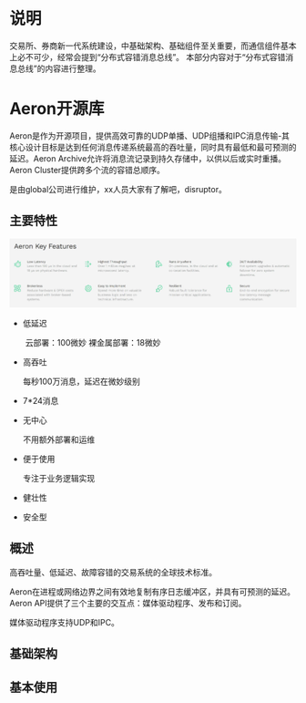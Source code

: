 # 说明
交易所、券商新一代系统建设，中基础架构、基础组件至关重要，而通信组件基本上必不可少，经常会提到“分布式容错消息总线”。
本部分内容对于“分布式容错消息总线”的内容进行整理。

# Aeron开源库

Aeron是作为开源项目，提供高效可靠的UDP单播、UDP组播和IPC消息传输-其核心设计目标是达到任何消息传递系统最高的吞吐量，同时具有最低和最可预测的延迟。Aeron Archive允许将消息流记录到持久存储中，以供以后或实时重播。Aeron Cluster提供跨多个流的容错总顺序。

是由global公司进行维护，xx人员大家有了解吧，disruptor。

## 主要特性

![aeron主要特性](jpg/aeron主要特性.jpg)

- 低延迟

  ​	云部署：100微妙 裸金属部署：18微妙

- 高吞吐

  每秒100万消息，延迟在微妙级别

- 7*24消息

- 无中心

  不用额外部署和运维

- 便于使用

  专注于业务逻辑实现

- 健壮性

- 安全型

## 概述

高吞吐量、低延迟、故障容错的交易系统的全球技术标准。

Aeron在进程或网络边界之间有效地复制有序日志缓冲区，并具有可预测的延迟。Aeron API提供了三个主要的交互点：媒体驱动程序、发布和订阅。

媒体驱动程序支持UDP和IPC。

## 基础架构

## 基本使用




